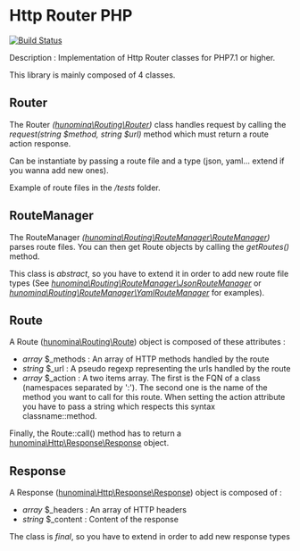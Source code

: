 # Http Router PHP

[![Build Status](https://travis-ci.com/hunomina/http-router-php.svg?branch=master)](https://travis-ci.com/hunomina/http-router-php)

Description : Implementation of Http Router classes for PHP7.1 or higher.

This library is mainly composed of 4 classes.

## Router

The Router *([hunomina\Routing\Router](https://github.com/hunomina/http-router-php/blob/master/src/Routing/Router.php))* class handles request by calling the *request(string $method, string $url)* method which must return a route action response.

Can be instantiate by passing a route file and a type (json, yaml... extend if you wanna add new ones).

Example of route files in the */tests* folder.

## RouteManager

The RouteManager *([hunomina\Routing\RouteManager\RouteManager](https://github.com/hunomina/http-router-php/blob/master/src/Routing/RouteManager/RouteManager.php))* parses route files. You can then get Route objects by calling the *getRoutes()* method.

This class is *abstract*, so you have to extend it in order to add new route file types
(See *[hunomina\Routing\RouteManager\JsonRouteManager](https://github.com/hunomina/http-router-php/blob/master/src/Routing/RouteManager/JsonRouteManager.php)* or *[hunomina\Routing\RouteManager\YamlRouteManager](https://github.com/hunomina/http-router-php/blob/master/src/Routing/RouteManager/YamlRouteManager.php)* for examples).

## Route

A Route ([hunomina\Routing\Route](https://github.com/hunomina/http-router-php/blob/master/src/Routing/Route.php)) object is composed of these attributes :

- *array* $_methods : An array of HTTP methods handled by the route
- *string* $_url : A pseudo regexp representing the urls handled by the route
- *array* $_action : A two items array. The first is the FQN of a class (namespaces separated by ':'). The second one is the name of the method you want to call for this route. When setting the action attribute you have to pass a string which respects this syntax classname::method.

Finally, the Route::call() method has to return a [hunomina\Http\Response\Response](https://github.com/hunomina/http-router-php/blob/master/src/Http/Response/Response.php) object.

## Response

A Response ([hunomina\Http\Response\Response](https://github.com/hunomina/http-router-php/blob/master/src/Http/Response/Response.php)) object is composed of :

- *array* $_headers : An array of HTTP headers
- *string* $_content : Content of the response

The class is *final*, so you have to extend in order to add new response types
